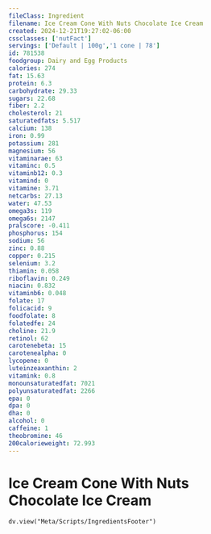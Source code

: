 ```yaml
---
fileClass: Ingredient
filename: Ice Cream Cone With Nuts Chocolate Ice Cream
created: 2024-12-21T19:27:02-06:00
cssclasses: ['nutFact']
servings: ['Default | 100g','1 cone | 78']
id: 781538
foodgroup: Dairy and Egg Products 
calories: 274
fat: 15.63
protein: 6.3
carbohydrate: 29.33
sugars: 22.68
fiber: 2.2
cholesterol: 21
saturatedfats: 5.517
calcium: 138
iron: 0.99
potassium: 281
magnesium: 56
vitaminarae: 63
vitaminc: 0.5
vitaminb12: 0.3
vitamind: 0
vitamine: 3.71
netcarbs: 27.13
water: 47.53
omega3s: 119
omega6s: 2147
pralscore: -0.411
phosphorus: 154
sodium: 56
zinc: 0.88
copper: 0.215
selenium: 3.2
thiamin: 0.058
riboflavin: 0.249
niacin: 0.832
vitaminb6: 0.048
folate: 17
folicacid: 9
foodfolate: 8
folatedfe: 24
choline: 21.9
retinol: 62
carotenebeta: 15
carotenealpha: 0
lycopene: 0
luteinzeaxanthin: 2
vitamink: 0.8
monounsaturatedfat: 7021
polyunsaturatedfat: 2266
epa: 0
dpa: 0
dha: 0
alcohol: 0
caffeine: 1
theobromine: 46
200calorieweight: 72.993
---
```


# Ice Cream Cone With Nuts Chocolate Ice Cream

```dataviewjs
dv.view("Meta/Scripts/IngredientsFooter")
```